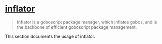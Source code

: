# [inflator](https://github.com/inflated-goboscript/inflator)

> Inflator is a goboscript package manager, which inflates gobos, 
> and is the backbone of efficient goboscript package management.

This section documents the usage of inflator.

